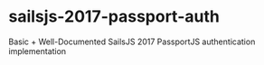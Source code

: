 # sailsjs-2017-passport-auth
Basic + Well-Documented SailsJS 2017 PassportJS authentication implementation

